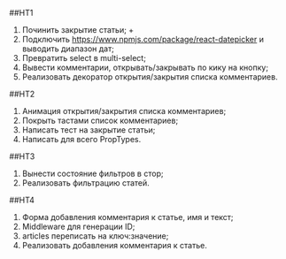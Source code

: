 ##HT1
1. Починить закрытие статьи; +
2. Подключить https://www.npmjs.com/package/react-datepicker и выводить диапазон дат;
3. Превратить select в multi-select;
4. Вывести комментарии, открывать/закрывать по кику на кнопку;
5. Реализовать декоратор открытия/закрытия списка комментариев.

##HT2
1. Анимация открытия/закрытия списка комментариев;
2. Покрыть тастами список комментариев;
3. Написать тест на закрытие статьи;
4. Написать для всего PropTypes.

##HT3
1. Вынести состояние фильтров в стор;
2. Реализовать фильтрацию статей.

##HT4
1. Форма добавления комментария к статье, имя и текст;
2. Middleware для генерации ID;
3. articles переписать на ключ:значение;
4. Реализовать добавления комментария к статье.